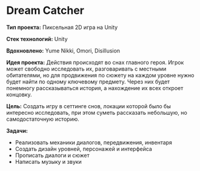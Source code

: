 # Dream Catcher

**Тип проекта:** Пиксельная 2D игра на Unity 

**Стек технологий:** Unity 

**Вдохновлено:** Yume Nikki, Omori, Disillusion 

**Идея проекта:** Действия происходят во снах главного героя. Игрок может свободно исследовать их, разговаривать с местными обитателями, но для продвижения по сюжету на каждом уровне нужно будет найти по одному ключевому предмету. Через них будет понемногу рассказываться история, а нахождение их всех откроет концовку.

**Цель:** Создать игру в сеттинге снов, локации которой было бы интересно исследовать, при этом суметь рассказать небольшую, но самодостаточную историю.

**Задачи:** 
-	Реализовать механики диалогов, передвижения, инвентаря
-	Создать дизайн уровней, персонажей и интерфейса
-	Прописать диалоги и сюжет
-	Написать музыку и звуки